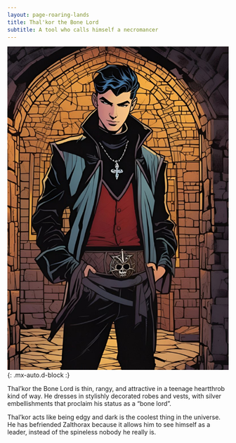 ```yaml
---
layout: page-roaring-lands
title: Thal'kor the Bone Lord
subtitle: A tool who calls himself a necromancer
---
```


![Thal'kor the Bone Lord](/assets/img/characters/thalkor-the-bone-lord.jpg){: .mx-auto.d-block :}

Thal’kor the Bone Lord is thin, rangy, and attractive in a teenage heartthrob kind of way. He dresses in stylishly decorated robes and vests, with silver embellishments that proclaim his status as a “bone lord”.

Thal’kor acts like being edgy and dark is the coolest thing in the universe. He has befriended Zalthorax because it allows him to see himself as a leader, instead of the spineless nobody he really is.